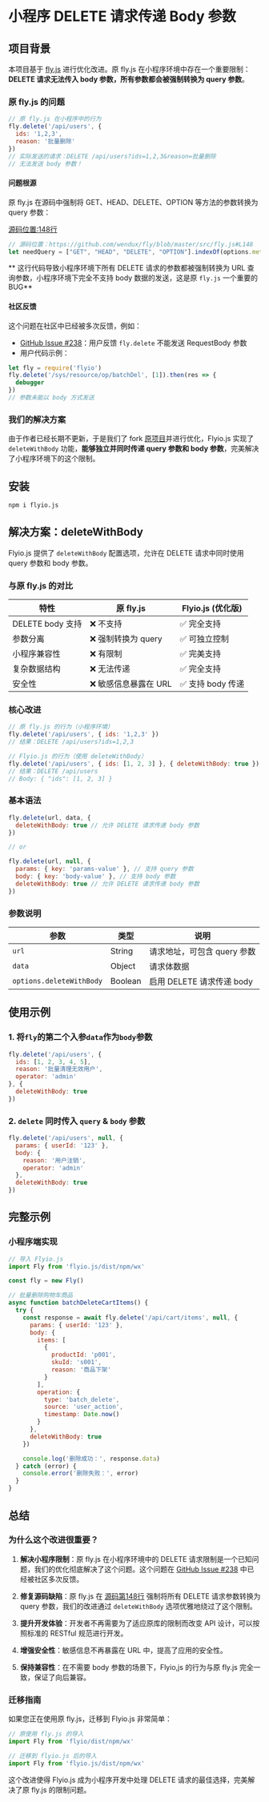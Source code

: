 # 小程序 DELETE 请求传递 Body 参数

## 项目背景

本项目基于 [fly.js](https://www.npmjs.com/package/flyio) 进行优化改进。原 fly.js 在小程序环境中存在一个重要限制：**DELETE 请求无法传入 body 参数，所有参数都会被强制转换为 query 参数**。

### 原 fly.js 的问题

```javascript
// 原 fly.js 在小程序中的行为
fly.delete('/api/users', {
  ids: '1,2,3',
  reason: '批量删除'
})
// 实际发送的请求：DELETE /api/users?ids=1,2,3&reason=批量删除
// 无法发送 body 参数！
```

#### 问题根源

原 fly.js 在源码中强制将 GET、HEAD、DELETE、OPTION 等方法的参数转换为 query 参数：
<!-- 源码位置 -->
[源码位置:148行](https://github.com/wendux/fly/blob/master/src/fly.js#L148)
```javascript
// 源码位置：https://github.com/wendux/fly/blob/master/src/fly.js#L148
let needQuery = ["GET", "HEAD", "DELETE", "OPTION"].indexOf(options.method) !== -1;
```

** 这行代码导致小程序环境下所有 DELETE 请求的参数都被强制转换为 URL 查询参数，小程序环境下完全不支持 body 数据的发送，这是原 `fly.js` 一个重要的BUG**

#### 社区反馈

这个问题在社区中已经被多次反馈，例如：
- [GitHub Issue #238](https://github.com/wendux/fly/issues/238)：用户反馈 `fly.delete` 不能发送 RequestBody 参数
- 用户代码示例：
```javascript
let fly = require('flyio')
fly.delete('/sys/resource/op/batchDel', [1]).then(res => {
  debugger
})
// 参数未能以 body 方式发送
```

### 我们的解决方案

由于作者已经长期不更新，于是我们了 fork [原项目](https://github.com/wendux/fly)并进行优化，Flyio.js 实现了 `deleteWithBody` 功能，**能够独立并同时传递 query 参数和 body 参数**，完美解决了小程序环境下的这个限制。


## 安装

```bash
npm i flyio.js
```

## 解决方案：deleteWithBody

Flyio.js 提供了 `deleteWithBody` 配置选项，允许在 DELETE 请求中同时使用 query 参数和 body 参数。

### 与原 fly.js 的对比

| 特性 | 原 fly.js | Flyio.js (优化版) |
|------|-----------|----------------|
| DELETE body 支持 | ❌ 不支持 | ✅ 完全支持 |
| 参数分离 | ❌ 强制转换为 query | ✅ 可独立控制 |
| 小程序兼容性 | ❌ 有限制 | ✅ 完美支持 |
| 复杂数据结构 | ❌ 无法传递 | ✅ 完全支持 |
| 安全性 | ❌ 敏感信息暴露在 URL | ✅ 支持 body 传递 |

### 核心改进

```javascript
// 原 fly.js 的行为（小程序环境）
fly.delete('/api/users', { ids: '1,2,3' })
// 结果：DELETE /api/users?ids=1,2,3

// Flyio.js 的行为（使用 deleteWithBody）
fly.delete('/api/users', { ids: [1, 2, 3] }, { deleteWithBody: true })
// 结果：DELETE /api/users
// Body: { "ids": [1, 2, 3] }
```

### 基本语法

```javascript
fly.delete(url, data, {
  deleteWithBody: true // 允许 DELETE 请求传递 body 参数
})

// or

fly.delete(url, null, {
  params: { key: 'params-value' }, // 支持 query 参数
  body: { key: 'body-value' }, // 支持 body 参数
  deleteWithBody: true // 允许 DELETE 请求传递 body 参数
})
```

### 参数说明

| 参数 | 类型 | 说明 |
|------|------|------|
| `url` | String | 请求地址，可包含 query 参数 |
| `data` | Object | 请求体数据 |
| `options.deleteWithBody` | Boolean | 启用 DELETE 请求传递 body |

## 使用示例

### 1. 将`fly`的第二个入参`data`作为`body`参数

```javascript
fly.delete('/api/users', {
  ids: [1, 2, 3, 4, 5],
  reason: '批量清理无效用户',
  operator: 'admin'
}, {
  deleteWithBody: true
})
```

### 2. `delete` 同时传入 `query` & `body` 参数

```javascript
fly.delete('/api/users', null, {
  params: { userId: '123' },
  body: {
    reason: '用户注销',
    operator: 'admin'
  },
  deleteWithBody: true
})
```

## 完整示例

### 小程序端实现

```javascript
// 导入 Flyio.js
import Fly from 'flyio.js/dist/npm/wx'

const fly = new Fly()
```

```javascript
// 批量删除购物车商品
async function batchDeleteCartItems() {
  try {
    const response = await fly.delete('/api/cart/items', null, {
      params: { userId: '123' },
      body: {
        items: [
          {
            productId: 'p001',
            skuId: 's001',
            reason: '商品下架'
          }
        ],
        operation: {
          type: 'batch_delete',
          source: 'user_action',
          timestamp: Date.now()
        }
      },
      deleteWithBody: true
    })

    console.log('删除成功：', response.data)
  } catch (error) {
    console.error('删除失败：', error)
  }
}
```

## 总结

### 为什么这个改进很重要？

1. **解决小程序限制**：原 fly.js 在小程序环境中的 DELETE 请求限制是一个已知问题，我们的优化彻底解决了这个问题。这个问题在 [GitHub Issue #238](https://github.com/wendux/fly/issues/238) 中已经被社区多次反馈。

2. **修复源码缺陷**：原 fly.js 在 [源码第148行](https://github.com/wendux/fly/blob/master/src/fly.js#L148) 强制将所有 DELETE 请求参数转换为 query 参数，我们的改进通过 `deleteWithBody` 选项优雅地绕过了这个限制。

2. **提升开发体验**：开发者不再需要为了适应原库的限制而改变 API 设计，可以按照标准的 RESTful 规范进行开发。

3. **增强安全性**：敏感信息不再暴露在 URL 中，提高了应用的安全性。

4. **保持兼容性**：在不需要 body 参数的场景下，Flyio,js 的行为与原 fly.js 完全一致，保证了向后兼容。

### 迁移指南

如果您正在使用原 fly.js，迁移到 Flyio.js 非常简单：

```javascript
// 原使用 fly.js 的导入
import Fly from 'flyio/dist/npm/wx'

// 迁移到 flyio.js 后的导入
import Fly from 'flyio.js/dist/npm/wx'
```

这个改进使得 Flyio.js 成为小程序开发中处理 DELETE 请求的最佳选择，完美解决了原 fly.js 的限制问题。
